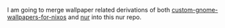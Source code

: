 I am going to merge wallpaper related derivations of both [custom-gnome-wallpapers-for-nixos](https://github.com/Erven2016/custom-gnome-wallpapers-for-nixos) and [nur](https://github.com/Erven2016/nur) into this nur repo.
